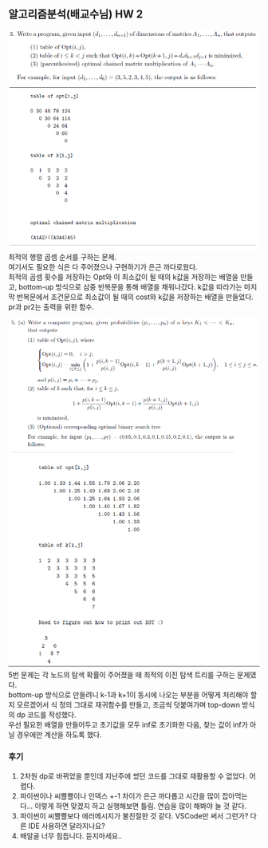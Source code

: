 ## 알고리즘분석(배교수님) HW 2

![](./hw3_3.PNG)
최적의 행렬 곱셈 순서를 구하는 문제.  
여기서도 필요한 식은 다 주어졌으나 구현하기가 은근 까다로웠다.  
최적의 곱셈 횟수를 저장하는 Opt와 이 최소값이 될 때의 k값을 저장하는 배열을 만들고, bottom-up 방식으로 삼중 반복문을 통해 배열을 채워나갔다. k값을 따라가는 마지막 반복문에서 조건문으로 최소값이 될 때의 cost와 k값을 저장하는 배열을 만들었다.  
pr과 pr2는 출력을 위한 함수.

![](./hw3_5.PNG)
![](./hw3_5_2.PNG)
5번 문제는 각 노드의 탐색 확률이 주어졌을 때 최적의 이진 탐색 트리를 구하는 문제였다.  
bottom-up 방식으로 만들려니 k-1과 k+1이 동시에 나오는 부분을 어떻게 처리해야 할 지 모르겠어서 식 정의 그대로 재귀함수를 만들고, 조금씩 덧붙여가며 top-down 방식의 dp 코드를 작성했다.  
우선 필요한 배열을 만들어두고 초기값을 모두 inf로 초기화한 다음, 찾는 값이 inf가 아닐 경우에만 계산을 하도록 했다.  

### 후기
1. 2차원 dp로 바뀌었을 뿐인데 지난주에 썼던 코드를 그대로 재활용할 수 없었다. 어렵다.
2. 파이썬이나 씨쁠쁠이나 인덱스 +-1 차이가 은근 까다롭고 시간을 많이 잡아먹는다... 이렇게 하면 맞겠지 하고 실행해보면 틀림. 연습을 많이 해봐야 늘 것 같다.
3. 파이썬이 씨쁠쁠보다 에러메시지가 불친절한 것 같다. VSCode만 써서 그런가? 다른 IDE 사용하면 달라지나요?
4. 배알골 너무 힘듭니다. 듣지마세요..